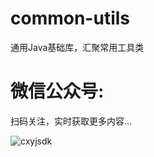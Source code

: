 # common-utils
   通用Java基础库，汇聚常用工具类

# 微信公众号:
 扫码关注，实时获取更多内容...
 
 ![cxyjsdk](https://img-blog.csdn.net/20180608091156204 "程序猿技术大咖")